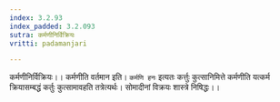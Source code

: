 ```yaml
---
index: 3.2.93
index_padded: 3.2.093
sutra: कर्मणीनिर्विक्रियः
vritti: padamanjari

---
```

कर्मणीनिर्विक्रियः।। कर्मणीति वर्तमान इति। `कर्मणि हनः` इत्यतः कर्त्तुः कुत्सानिमित्ते कर्मणीति यत्कर्म क्रियासम्बद्धं कर्तुः कुत्सामावहति तत्रेत्यर्थः। सोमादीनां विक्रयः शास्त्रे निषिद्धः।।